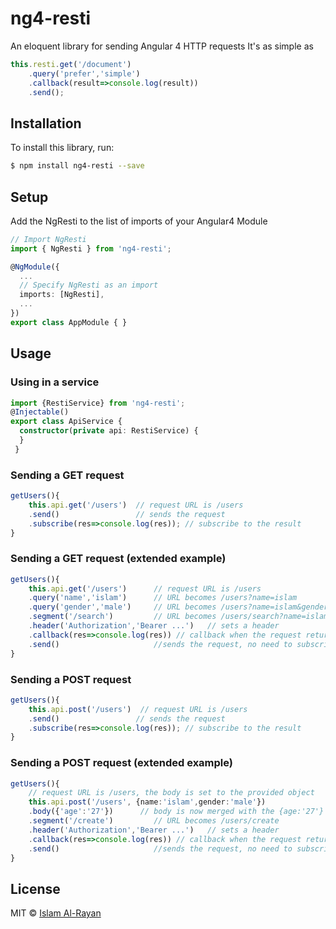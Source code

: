 # ng4-resti
An eloquent library for sending Angular 4 HTTP requests
It's as simple as
```typescript
this.resti.get('/document')
    .query('prefer','simple')
    .callback(result=>console.log(result))
    .send();
````

## Installation

To install this library, run:

```bash
$ npm install ng4-resti --save
```

## Setup

Add the NgResti to the list of imports of your Angular4 Module
```typescript
// Import NgResti
import { NgResti } from 'ng4-resti';

@NgModule({
  ...
  // Specify NgResti as an import
  imports: [NgResti],
  ...
})
export class AppModule { }
```
## Usage

### Using in a service

```typescript
import {RestiService} from 'ng4-resti';
@Injectable()
export class ApiService {
  constructor(private api: RestiService) {
  }
 }
```

### Sending a GET request

```typescript
getUsers(){
    this.api.get('/users')  // request URL is /users
    .send()                 // sends the request
    .subscribe(res=>console.log(res)); // subscribe to the result
}
```

### Sending a GET request (extended example)

```typescript
getUsers(){
    this.api.get('/users')      // request URL is /users
    .query('name','islam')      // URL becomes /users?name=islam
    .query('gender','male')     // URL becomes /users?name=islam&gender=male
    .segment('/search')         // URL becomes /users/search?name=islam&gender=male
    .header('Authorization','Bearer ...')   // sets a header
    .callback(res=>console.log(res)) // callback when the request returns
    .send()                     //sends the request, no need to subscribe to the result cause we specified a callback
}
```

### Sending a POST request

```typescript
getUsers(){
    this.api.post('/users')  // request URL is /users
    .send()                 // sends the request
    .subscribe(res=>console.log(res)); // subscribe to the result
}
```

### Sending a POST request (extended example)

```typescript
getUsers(){
    // request URL is /users, the body is set to the provided object
    this.api.post('/users', {name:'islam',gender:'male'})
    .body({'age':'27'})      // body is now merged with the {age:'27'}
    .segment('/create')         // URL becomes /users/create
    .header('Authorization','Bearer ...')   // sets a header
    .callback(res=>console.log(res)) // callback when the request returns
    .send()                     //sends the request, no need to subscribe to the result cause we specified a callback
}
```

## License

MIT © [Islam Al-Rayan](mailto:iarayan@live.com)
